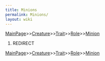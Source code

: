 ```yaml
---
title: Minions
permalink: Minions/
layout: wiki
---
```


[MainPage](/keeperrl_wiki/ "wikilink")>>[Creature](/keeperrl_wiki/Creature_Guide "wikilink")>>[Trait](/keeperrl_wiki/Trait "wikilink")>>[Role](/keeperrl_wiki/Role "wikilink")>>[Minion](/keeperrl_wiki/Minion "wikilink")

1.  REDIRECT

[MainPage](/keeperrl_wiki/ "wikilink")>>[Creature](/keeperrl_wiki/Creature_Guide "wikilink")>>[Trait](/keeperrl_wiki/Trait "wikilink")>>[Role](/keeperrl_wiki/Role "wikilink")>>[Minion](/keeperrl_wiki/Minion "wikilink")

